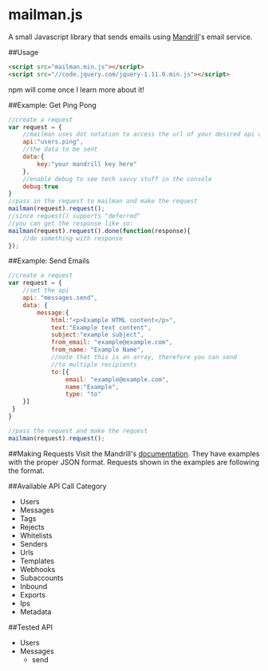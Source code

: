 mailman.js
==========

A small Javascript library that sends emails using [Mandrill](http://www.mandrillapp.com)'s email service.

##Usage
```html
<script src="mailman.min.js"></script>
<script src="//code.jquery.com/jquery-1.11.0.min.js"></script>
```
npm will come once I learn more about it!

##Example: Get Ping Pong
```javascript
//create a request
var request = {
    //mailman uses dot notation to access the url of your desired api call
    api:"users.ping",
    //the data to be sent
    data:{
        key:"your mandrill key here"
    },
    //enable debug to see tech savvy stuff in the console
    debug:true
}
//pass in the request to mailman and make the request
mailman(request).request();
//since request() supports "deferred"
//you can get the response like so:
mailman(request).request().done(function(response){
    //do something with response
});
```

##Example: Send Emails
```javascript
//create a request
var request = {
    //set the api
    api: "messages.send",
    data: {
        message:{
            html:"<p>Example HTML content</p>",
            text:"Example text content",
            subject:"example subject",
            from_email: "example@example.com",
            from_name: "Example Name",
            //note that this is an array, therefore you can send
            //to multiple recipients
            to:[{
                email: "example@example.com",
                name:"Example",
                type: "to"
    }]
 }
}

//pass the request and make the request
mailman(request).request();
```

##Making Requests
Visit the Mandrill's [documentation](https://mandrillapp.com/api/docs/index.JSON.html).
They have examples with the proper JSON format. Requests shown in the examples are following
the format.

##Available API Call Category
* Users
* Messages
* Tags
* Rejects
* Whitelists
* Senders
* Urls
* Templates
* Webhooks
* Subaccounts
* Inbound
* Exports
* Ips
* Metadata

##Tested API
* Users
* Messages
    * send

